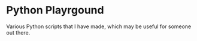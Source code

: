# Python Playrgound
Various Python scripts that I have made, which may be useful for someone out there.
